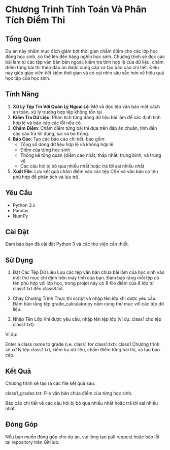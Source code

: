# Chương Trình Tính Toán Và Phân Tích Điểm Thi

## Tổng Quan

Dự án này nhằm mục đích giảm bớt thời gian chấm điểm cho các lớp học đông học sinh, có thể lên đến hàng nghìn học sinh. Chương trình sẽ đọc các bài làm từ các tệp văn bản bên ngoài, kiểm tra tính hợp lệ của dữ liệu, chấm điểm từng bài thi theo đáp án được cung cấp và tạo báo cáo chi tiết. Điều này giúp giáo viên tiết kiệm thời gian và có cái nhìn sâu sắc hơn về hiệu quả học tập của học sinh.

## Tính Năng

1. **Xử Lý Tệp Tin Với Quản Lý Ngoại Lệ**: Mở và đọc tệp văn bản một cách an toàn, xử lý trường hợp tệp không tồn tại.
2. **Kiểm Tra Dữ Liệu**: Phân tích từng dòng dữ liệu bài làm để xác định tính hợp lệ và báo cáo các lỗi nếu có.
3. **Chấm Điểm**: Chấm điểm từng bài thi dựa trên đáp án chuẩn, tính đến các câu trả lời đúng, sai và bỏ trống.
4. **Báo Cáo**: Tạo các báo cáo chi tiết, bao gồm:
    - Tổng số dòng dữ liệu hợp lệ và không hợp lệ
    - Điểm của từng học sinh
    - Thống kê tổng quan (điểm cao nhất, thấp nhất, trung bình, và trung vị)
    - Các câu hỏi bị bỏ qua nhiều nhất hoặc trả lời sai nhiều nhất
5. **Xuất File**: Lưu kết quả chấm điểm vào các tệp CSV và văn bản có tên phù hợp để phân tích và lưu trữ.

## Yêu Cầu

- Python 3.x
- Pandas
- NumPy

## Cài Đặt

Đảm bảo bạn đã cài đặt Python 3 và các thư viện cần thiết.

## Sử Dụng

1. Đặt Các Tệp Dữ Liệu
Lưu các tệp văn bản chứa bài làm của học sinh vào một thư mục chỉ định trên máy tính của bạn. Đảm bảo rằng mỗi tệp có tên phù hợp với lớp học, trong projet này có 8 file điểm của 8 lớp từ class1.txt đến class8.txt.

2. Chạy Chương Trình
Thực thi script và nhập tên lớp khi được yêu cầu. Đảm bảo rằng tệp grade_calculator.py nằm cùng thư mục với các tệp dữ liệu.

3. Nhập Tên Lớp
Khi được yêu cầu, nhập tên tệp lớp (ví dụ: class1 cho tệp class1.txt).

Ví dụ:

Enter a class name to grade (i.e. class1 for class1.txt): class1
Chương trình sẽ xử lý tệp class1.txt, kiểm tra dữ liệu, chấm điểm từng bài thi, và tạo báo cáo.

## Kết Quả

Chương trình sẽ tạo ra các file kết quả sau:

class1_grades.txt: File văn bản chứa điểm của từng học sinh.

Báo cáo chi tiết về các câu hỏi bị bỏ qua nhiều nhất hoặc trả lời sai nhiều nhất.

## Đóng Góp

Nếu bạn muốn đóng góp cho dự án, vui lòng tạo pull request hoặc báo lỗi tại repository trên GitHub.
